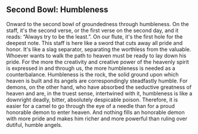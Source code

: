 ## Second Bowl: Humbleness

Onward to the second bowl of groundedness through humbleness. On the staff, it's the second verse, or the first verse on the second day, and it reads: “Always try to be the least.”. On our flute, it's the first hole for the deepest note. This staff is here like a sword that cuts away all pride and honor. It's like a slag separator, separating the worthless from the valuable. Whoever wants to walk the path to heaven must be ready to lay down his pride. For the more the creativity and creative power of the heavenly spirit is expressed in and through us, the more humbleness is needed as a counterbalance. Humbleness is the rock, the solid ground upon which heaven is built and its angels are correspondingly steadfastly humble. For demons, on the other hand, who have absorbed the seductive greatness of heaven and are, in the truest sense, intertwined with it, humbleness is like a downright deadly, bitter, absolutely despicable poison. Therefore, it is easier for a camel to go through the eye of a needle than for a proud honorable demon to enter heaven. And nothing fills an honorable demon with more pride and makes him richer and more powerful than ruling over dutiful, humble angels. 